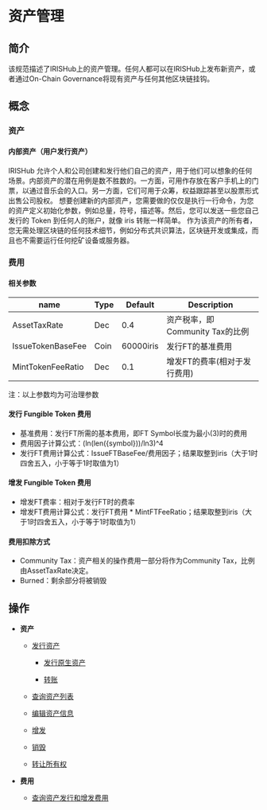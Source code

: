 # 资产管理

## 简介

该规范描述了IRISHub上的资产管理。任何人都可以在IRISHub上发布新资产，或者通过On-Chain Governance将现有资产与任何其他区块链挂钩。

## 概念

### 资产

#### 内部资产（用户发行资产）

IRISHub 允许个人和公司创建和发行他们自己的资产，用于他们可以想象的任何场景。内部资产的潜在用例是数不胜数的。一方面，可用作存放在客户手机上的门票，以通过音乐会的入口。另一方面，它们可用于众筹，权益跟踪甚至以股票形式出售公司股权。
想要创建新的内部资产，您需要做的仅仅是执行一行命令，为您的资产定义初始化参数，例如总量，符号，描述等。然后，您可以发送一些您自己发行的 Token 到任何人的账户，就像 iris 转账一样简单。
作为该资产的所有者，您无需处理区块链的任何技术细节，例如分布式共识算法，区块链开发或集成，而且也不需要运行任何挖矿设备或服务器。

### 费用

#### 相关参数

| name              | Type | Default   | Description                     |
| ----------------- | ---- | --------- | ------------------------------- |
| AssetTaxRate      | Dec  | 0.4       | 资产税率，即Community Tax的比例 |
| IssueTokenBaseFee | Coin | 60000iris | 发行FT的基准费用                |
| MintTokenFeeRatio | Dec  | 0.1       | 增发FT的费率(相对于发行费用)    |

注：以上参数均为可治理参数

#### 发行 Fungible Token 费用

- 基准费用：发行FT所需的基本费用，即FT Symbol长度为最小(3)时的费用
- 费用因子计算公式：(ln(len({symbol}))/ln3)^4
- 发行FT费用计算公式：IssueFTBaseFee/费用因子；结果取整到iris（大于1时四舍五入，小于等于1时取值为1）

#### 增发 Fungible Token 费用

- 增发FT费率：相对于发行FT时的费率
- 增发FT费用计算公式：发行FT费用 * MintFTFeeRatio；结果取整到iris（大于1时四舍五入，小于等于1时取值为1）

#### 费用扣除方式

- Community Tax：资产相关的操作费用一部分将作为Community Tax，比例由AssetTaxRate决定。
- Burned：剩余部分将被销毁

## 操作

- **资产**

  - [发行资产](../cli-client/asset.md#iriscli-asset-token-issue)

    - [发行原生资产](../cli-client/asset.md#发行通证)

    - [转账](../cli-client/asset.md#发送通证)

  - [查询资产列表](../cli-client/asset.md#iriscli-asset-token-tokens)

  - [编辑资产信息](../cli-client/asset.md#iriscli-asset-token-edit)

  - [增发](../cli-client/asset.md#iriscli-asset-token-mint)

  - [销毁](../cli-client/bank.md#iriscli-bank-burn)

  - [转让所有权](../cli-client/asset.md#iriscli-asset-token-transfer)

- **费用**

  - [查询资产发行和增发费用](../cli-client/asset.md#查询发行和增发通证的费用)